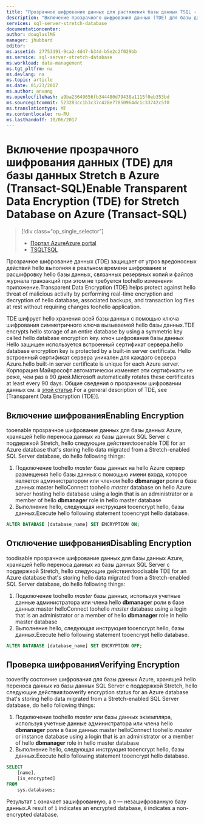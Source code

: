 ```yaml
---
title: "Прозрачное шифрование данных для растяжения базы данных TSQL - Azure aaaEnable | Документы Microsoft"
description: "Включение прозрачного шифрования данных (TDE) для базы данных SQL Server Stretch в Azure TSQL"
services: sql-server-stretch-database
documentationcenter: 
author: douglaslMS
manager: jhubbard
editor: 
ms.assetid: 27753d91-9ca2-4d47-b34d-b5e2c2f029bb
ms.service: sql-server-stretch-database
ms.workload: data-management
ms.tgt_pltfrm: na
ms.devlang: na
ms.topic: article
ms.date: 01/23/2017
ms.author: anvang
ms.openlocfilehash: a9ba23649656fb344480d79438a1115f0eb353bd
ms.sourcegitcommit: 523283cc1b3c37c428e77850964dc1c33742c5f0
ms.translationtype: MT
ms.contentlocale: ru-RU
ms.lasthandoff: 10/06/2017
---
```

# <a name="enable-transparent-data-encryption-tde-for-stretch-database-on-azure-transact-sql"></a><span data-ttu-id="ca565-103">Включение прозрачного шифрования данных (TDE) для базы данных Stretch в Azure (Transact-SQL)</span><span class="sxs-lookup"><span data-stu-id="ca565-103">Enable Transparent Data Encryption (TDE) for Stretch Database on Azure (Transact-SQL)</span></span>
> [!div class="op_single_selector"]
> * [<span data-ttu-id="ca565-104">Портал Azure</span><span class="sxs-lookup"><span data-stu-id="ca565-104">Azure portal</span></span>](sql-server-stretch-database-encryption-tde.md)
> * [<span data-ttu-id="ca565-105">TSQL</span><span class="sxs-lookup"><span data-stu-id="ca565-105">TSQL</span></span>](sql-server-stretch-database-tde-tsql.md)
>
>

<span data-ttu-id="ca565-106">Прозрачное шифрование данных (TDE) защищает от угроз вредоносных действий hello выполняя в реальном времени шифрование и расшифровку hello базы данных, связанных резервных копий и файлов журнала транзакций при этом не требуется toohello изменения приложение.</span><span class="sxs-lookup"><span data-stu-id="ca565-106">Transparent Data Encryption (TDE) helps protect against hello threat of malicious activity by performing real-time encryption and decryption of hello database, associated backups, and transaction log files at rest without requiring changes toohello application.</span></span>

<span data-ttu-id="ca565-107">TDE шифрует hello хранения всей базы данных с помощью ключа шифрования симметричного ключа вызываемой hello базы данных.</span><span class="sxs-lookup"><span data-stu-id="ca565-107">TDE encrypts hello storage of an entire database by using a symmetric key called hello database encryption key.</span></span> <span data-ttu-id="ca565-108">ключ шифрования базы данных Hello защищен используется встроенный сертификат сервера.</span><span class="sxs-lookup"><span data-stu-id="ca565-108">hello database encryption key is protected by a built-in server certificate.</span></span> <span data-ttu-id="ca565-109">Hello встроенный сертификат сервера уникален для каждого сервера Azure.</span><span class="sxs-lookup"><span data-stu-id="ca565-109">hello built-in server certificate is unique for each Azure server.</span></span> <span data-ttu-id="ca565-110">Корпорация Майкрософт автоматически изменяет эти сертификаты не реже, чем раз в 90 дней.</span><span class="sxs-lookup"><span data-stu-id="ca565-110">Microsoft automatically rotates these certificates at least every 90 days.</span></span> <span data-ttu-id="ca565-111">Общие сведения о прозрачном шифровании данных см. в [этой статье].</span><span class="sxs-lookup"><span data-stu-id="ca565-111">For a general description of TDE, see [Transparent Data Encryption (TDE)].</span></span>

## <a name="enabling-encryption"></a><span data-ttu-id="ca565-112">Включение шифрования</span><span class="sxs-lookup"><span data-stu-id="ca565-112">Enabling Encryption</span></span>
<span data-ttu-id="ca565-113">tooenable прозрачное шифрование данных для базы данных Azure, хранящей hello переноса данных из базы данных SQL Server с поддержкой Stretch, hello следующие действия:</span><span class="sxs-lookup"><span data-stu-id="ca565-113">tooenable TDE for an Azure database that's storing hello data migrated from a Stretch-enabled SQL Server database, do hello following things:</span></span>

1. <span data-ttu-id="ca565-114">Подключение toohello *master* базы данных на hello Azure сервер размещения hello базы данных с помощью имени входа, которое является администратором или членом hello **dbmanager** роли в базе данных master hello</span><span class="sxs-lookup"><span data-stu-id="ca565-114">Connect toohello *master* database on hello Azure server hosting hello database using a login that is an administrator or a member of hello **dbmanager** role in hello master database</span></span>
2. <span data-ttu-id="ca565-115">Выполнение hello, следующая инструкция tooencrypt hello, базы данных.</span><span class="sxs-lookup"><span data-stu-id="ca565-115">Execute hello following statement tooencrypt hello database.</span></span>

```sql
ALTER DATABASE [database_name] SET ENCRYPTION ON;
```

## <a name="disabling-encryption"></a><span data-ttu-id="ca565-116">Отключение шифрования</span><span class="sxs-lookup"><span data-stu-id="ca565-116">Disabling Encryption</span></span>
<span data-ttu-id="ca565-117">toodisable прозрачное шифрование данных для базы данных Azure, хранящей hello переноса данных из базы данных SQL Server с поддержкой Stretch, hello следующие действия:</span><span class="sxs-lookup"><span data-stu-id="ca565-117">toodisable TDE for an Azure database that's storing hello data migrated from a Stretch-enabled SQL Server database, do hello following things:</span></span>

1. <span data-ttu-id="ca565-118">Подключение toohello *master* базы данных, используя учетные данные администратора или члена hello **dbmanager** роли в базе данных master hello</span><span class="sxs-lookup"><span data-stu-id="ca565-118">Connect toohello *master* database using a login that is an administrator or a member of hello **dbmanager** role in hello master database</span></span>
2. <span data-ttu-id="ca565-119">Выполнение hello, следующая инструкция tooencrypt hello, базы данных.</span><span class="sxs-lookup"><span data-stu-id="ca565-119">Execute hello following statement tooencrypt hello database.</span></span>

```sql
ALTER DATABASE [database_name] SET ENCRYPTION OFF;
```

## <a name="verifying-encryption"></a><span data-ttu-id="ca565-120">Проверка шифрования</span><span class="sxs-lookup"><span data-stu-id="ca565-120">Verifying Encryption</span></span>
<span data-ttu-id="ca565-121">tooverify состояние шифрования для базы данных Azure, хранящей hello переноса данных из базы данных SQL Server с поддержкой Stretch, hello следующие действия:</span><span class="sxs-lookup"><span data-stu-id="ca565-121">tooverify encryption status for an Azure database that's storing hello data migrated from a Stretch-enabled SQL Server database, do hello following things:</span></span>

1. <span data-ttu-id="ca565-122">Подключение toohello *master* или базы данных экземпляра, используя учетные данные администратора или члена hello **dbmanager** роли в базе данных master hello</span><span class="sxs-lookup"><span data-stu-id="ca565-122">Connect toohello *master* or instance database using a login that is an administrator or a member of hello **dbmanager** role in hello master database</span></span>
2. <span data-ttu-id="ca565-123">Выполнение hello, следующая инструкция tooencrypt hello, базы данных.</span><span class="sxs-lookup"><span data-stu-id="ca565-123">Execute hello following statement tooencrypt hello database.</span></span>

```sql
SELECT
    [name],
    [is_encrypted]
FROM
    sys.databases;
```

<span data-ttu-id="ca565-124">Результат ```1``` означает зашифрованную, а ```0``` — незашифрованную базу данных.</span><span class="sxs-lookup"><span data-stu-id="ca565-124">A result of ```1``` indicates an encrypted database, ```0``` indicates a non-encrypted database.</span></span>

<!--Anchors-->
[этой статье]: https://msdn.microsoft.com/library/bb934049.aspx


<!--Image references-->

<!--Link references-->
